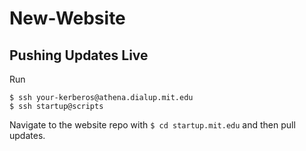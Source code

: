 # New-Website

## Pushing Updates Live

Run 
```
$ ssh your-kerberos@athena.dialup.mit.edu
$ ssh startup@scripts
```

Navigate to the website repo with `$ cd startup.mit.edu` and then pull updates. 
